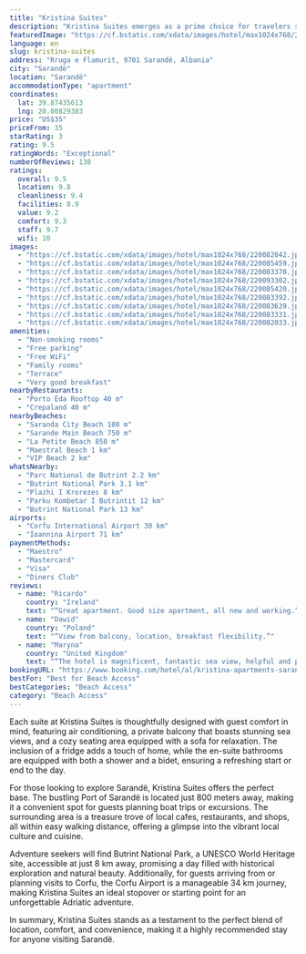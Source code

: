 ```yaml
---
title: "Kristina Suites"
description: "Kristina Suites emerges as a prime choice for travelers seeking comfort and convenience in the heart of Sarandë."
featuredImage: "https://cf.bstatic.com/xdata/images/hotel/max1024x768/220082042.jpg?k=33dbad477099859410d2c92664afd0ce49ed384a83126c544fdd8af58d551318&o=&hp=1"
language: en
slug: kristina-suites
address: "Rruga e Flamurit, 9701 Sarandë, Albania"
city: "Sarandë"
location: "Sarandë"
accommodationType: "apartment"
coordinates:
  lat: 39.87435613
  lng: 20.00829383
price: "US$35"
priceFrom: 35
starRating: 3
rating: 9.5
ratingWords: "Exceptional"
numberOfReviews: 138
ratings:
  overall: 9.5
  location: 9.8
  cleanliness: 9.4
  facilities: 8.9
  value: 9.2
  comfort: 9.3
  staff: 9.7
  wifi: 10
images:
  - "https://cf.bstatic.com/xdata/images/hotel/max1024x768/220082042.jpg?k=33dbad477099859410d2c92664afd0ce49ed384a83126c544fdd8af58d551318&o=&hp=1"
  - "https://cf.bstatic.com/xdata/images/hotel/max1024x768/220085459.jpg?k=dcd644ac33551fd76ab4bae94f0f4cf155833885c23999d1f4741fe2c07622ef&o=&hp=1"
  - "https://cf.bstatic.com/xdata/images/hotel/max1024x768/220083370.jpg?k=c15561eddb739b624965c81093b213e193bbbc816ebba7d3b81d6d9d7c173b1a&o=&hp=1"
  - "https://cf.bstatic.com/xdata/images/hotel/max1024x768/220093302.jpg?k=11e80344d1ddb3b988b42d7424664b236965565f77e074e050baa0a93dfbf6aa&o=&hp=1"
  - "https://cf.bstatic.com/xdata/images/hotel/max1024x768/220085420.jpg?k=6f1911232cff484e3b7637a5b74bda886d99f7343f4c61e5960531b07cd9fa87&o=&hp=1"
  - "https://cf.bstatic.com/xdata/images/hotel/max1024x768/220083392.jpg?k=f5a6d59957dee010beae6c8795e7139be3900efa305da9f3875a0aadb429239d&o=&hp=1"
  - "https://cf.bstatic.com/xdata/images/hotel/max1024x768/220083639.jpg?k=77ac079f230e913078616513ac6131ea4055441b0f96bad2fbf571348b3b26f1&o=&hp=1"
  - "https://cf.bstatic.com/xdata/images/hotel/max1024x768/220083331.jpg?k=311478e911fe10b842a268fd973b8149762d5c3015b1af149194f454f030108f&o=&hp=1"
  - "https://cf.bstatic.com/xdata/images/hotel/max1024x768/220082033.jpg?k=fb04531a03f78919ef1e487caad98d47f0cf465d4b246883ff3653cddbd8380d&o=&hp=1"
amenities:
  - "Non-smoking rooms"
  - "Free parking"
  - "Free WiFi"
  - "Family rooms"
  - "Terrace"
  - "Very good breakfast"
nearbyRestaurants:
  - "Porto Eda Rooftop 40 m"
  - "Crepaland 40 m"
nearbyBeaches:
  - "Saranda City Beach 100 m"
  - "Sarande Main Beach 750 m"
  - "La Petite Beach 850 m"
  - "Maestral Beach 1 km"
  - "VIP Beach 2 km"
whatsNearby:
  - "Parc National de Butrint 2.2 km"
  - "Butrint National Park 3.1 km"
  - "Plazhi I Krorezes 8 km"
  - "Parku Kombetar I Butrintit 12 km"
  - "Butrint National Park 13 km"
airports:
  - "Corfu International Airport 30 km"
  - "Ioannina Airport 71 km"
paymentMethods:
  - "Maestro"
  - "Mastercard"
  - "Visa"
  - "Diners Club"
reviews:
  - name: "Ricardo"
    country: "Ireland"
    text: "“Great apartment. Good size apartment, all new and working.”"
  - name: "Dawid"
    country: "Poland"
    text: "“View from balcony, location, breakfast flexibility.”"
  - name: "Maryna"
    country: "United Kingdom"
    text: "“The hotel is magnificent, fantastic sea view, helpful and polite staff who are always ready to help. The room is very spacious, bright and clean. The location is chic. We'll be back for sure)”"
bookingURL: "https://www.booking.com/hotel/al/kristina-apartments-sarande.en-gb.html?aid=8035640"
bestFor: "Best for Beach Access"
bestCategories: "Beach Access"
category: "Beach Access"
---
```


Each suite at Kristina Suites is thoughtfully designed with guest comfort in mind, featuring air conditioning, a private balcony that boasts stunning sea views, and a cozy seating area equipped with a sofa for relaxation. The inclusion of a fridge adds a touch of home, while the en-suite bathrooms are equipped with both a shower and a bidet, ensuring a refreshing start or end to the day.

For those looking to explore Sarandë, Kristina Suites offers the perfect base. The bustling Port of Sarandë is located just 800 meters away, making it a convenient spot for guests planning boat trips or excursions. The surrounding area is a treasure trove of local cafes, restaurants, and shops, all within easy walking distance, offering a glimpse into the vibrant local culture and cuisine.

Adventure seekers will find Butrint National Park, a UNESCO World Heritage site, accessible at just 8 km away, promising a day filled with historical exploration and natural beauty. Additionally, for guests arriving from or planning visits to Corfu, the Corfu Airport is a manageable 34 km journey, making Kristina Suites an ideal stopover or starting point for an unforgettable Adriatic adventure.

In summary, Kristina Suites stands as a testament to the perfect blend of location, comfort, and convenience, making it a highly recommended stay for anyone visiting Sarandë.